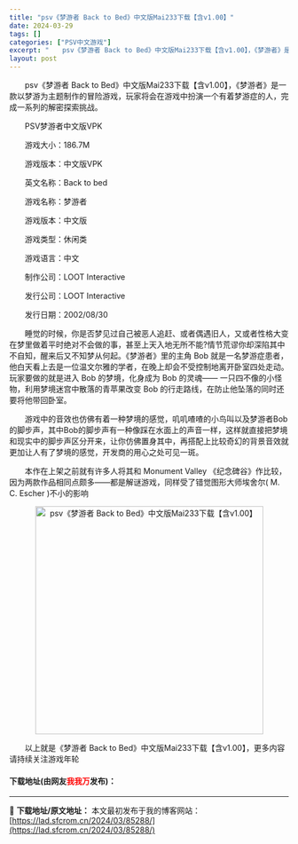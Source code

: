 ```yaml
---
title: "psv《梦游者 Back to Bed》中文版Mai233下载【含v1.00】"
date: 2024-03-29
tags: []
categories: ["PSV中文游戏"]
excerpt: "　　psv《梦游者 Back to Bed》中文版Mai233下载【含v1.00】，《梦游者》是一款以梦游为主题制作的冒险游戏，玩家将会在游戏中扮演一个有着梦游症的人，完成一系列的解密探索挑战。 　　PSV梦游者中文版VPK 　　游戏大小：186.7M 　　游戏版本：中文版VPK 　　英文名称：Ba&hellip;"
layout: post
---
```


 <p>　　psv《梦游者 Back to Bed》中文版Mai233下载【含v1.00】，《梦游者》是一款以梦游为主题制作的冒险游戏，玩家将会在游戏中扮演一个有着梦游症的人，完成一系列的解密探索挑战。</p> <p>　　PSV梦游者中文版VPK</p> <p>　　游戏大小：186.7M</p> <p>　　游戏版本：中文版VPK</p> <p>　　英文名称：Back to bed</p> <p>　　游戏名称：梦游者</p> <p>　　游戏版本：中文版</p> <p>　　游戏类型：休闲类</p> <p>　　游戏语言：中文</p> <p>　　制作公司：LOOT Interactive</p> <p>　　发行公司：LOOT Interactive</p> <p>　　发行日期：2002/08/30</p> <p>　　睡觉的时候，你是否梦见过自己被恶人追赶、或者偶遇旧人，又或者性格大变在梦里做着平时绝对不会做的事，甚至上天入地无所不能?情节荒谬你却深陷其中不自知，醒来后又不知梦从何起。《梦游者》里的主角 Bob 就是一名梦游症患者，他白天看上去是一位温文尔雅的学者，在晚上却会不受控制地离开卧室四处走动。玩家要做的就是进入 Bob 的梦境，化身成为 Bob 的灵魂&mdash;&mdash; 一只四不像的小怪物，利用梦境迷宫中散落的青苹果改变 Bob 的行走路线，在防止他坠落的同时还要将他带回卧室。</p> <p>　　游戏中的音效也仿佛有着一种梦境的感觉，叽叽喳喳的小鸟叫以及梦游者Bob的脚步声，其中Bob的脚步声有一种像踩在水面上的声音一样，这样就直接把梦境和现实中的脚步声区分开来，让你仿佛置身其中，再搭配上比较奇幻的背景音效就更加让人有了梦境的感觉，开发商的用心之处可见一斑。</p> <p>　　本作在上架之前就有许多人将其和 Monument Valley 《纪念碑谷》作比较，因为两款作品相同点颇多&mdash;&mdash;都是解谜游戏，同样受了错觉图形大师埃舍尔( M. C. Escher )不小的影响</p> <p align="center"><img align="" border="0" src="https://lad.sfcrom.cn/wp-content/uploads/2024/03/20240329_6606726c4ae80.jpg" width="411" alt="psv《梦游者 Back to Bed》中文版Mai233下载【含v1.00】" /></p> <p>　　以上就是《梦游者 Back to Bed》中文版Mai233下载【含v1.00】，更多内容请持续关注游戏年轮</p> <p><h4>下载地址(由网友<font color="red">我我万</font>发布)：</h4></p> 

---
📖 **下载地址/原文地址：** 本文最初发布于我的博客网站：[https://lad.sfcrom.cn/2024/03/85288/](https://lad.sfcrom.cn/2024/03/85288/)
